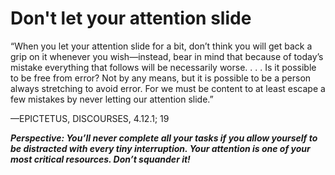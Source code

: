 # Don't let your attention slide

“When you let your attention slide for a bit, don’t think you will get back a grip on it whenever you wish—instead, bear in mind that because of today’s mistake everything that follows will be necessarily worse. . . . Is it possible to be free from error? Not by any means, but it is possible to be a person always stretching to avoid error. For we must be content to at least escape a few mistakes by never letting our attention slide.”

—EPICTETUS, DISCOURSES, 4.12.1; 19

***Perspective: You’ll never complete all your tasks if you allow yourself to be distracted with every tiny interruption. Your attention is one of your most critical resources. Don’t squander it!***